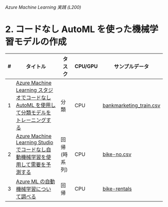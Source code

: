 ###### Azure Machine Learning 実践 (L200)

# 2. コードなし AutoML を使った機械学習モデルの作成

| # | タイトル | タスク | CPU/GPU | サンプルデータ |
| ---:| --- | --- | --- | --- |
| 1 | [Azure Machine Learning スタジオでコードなし AutoML を使用して分類モデルをトレーニングする](1_AzureMachineLearningスタジオでコードなしAutoMLを使用して分類モデルをトレーニングする.md) | 分類 | CPU | [bankmarketing_train.csv](https://automlsamplenotebookdata.blob.core.windows.net/automl-sample-notebook-data/bankmarketing_train.csv) | https://learn.microsoft.com/ja-jp/azure/machine-learning/tutorial-first-experiment-automated-ml |
| 2 | [Azure Machine Learning Studio でコードなし自動機械学習を使用して需要を予測する](2_AzureMachineLearningStudioでコードなし自動機械学習を使用して需要を予測する.md) | 回帰(時系列) | CPU | [bike-no.csv](https://github.com/Azure/azureml-examples/blob/main/v1/python-sdk/tutorials/automl-with-azureml/forecasting-bike-share/bike-no.csv) | https://learn.microsoft.com/ja-jp/azure/machine-learning/tutorial-automated-ml-forecast |
| 3 | [Azure ML の自動機械学習について調べる](3_AzureMLの自動機械学習について調べる.md) | 回帰 | CPU | [bike-rentals](https://aka.ms/bike-rentals?azure-portal=true) | <li>日本語: https://github.com/MicrosoftLearning/AI-900-AIFundamentals.ja-JP/blob/main/instructions/02-module-02.md<li>English: https://microsoftlearning.github.io/AI-900-AIFundamentals/instructions/02-module-02.html |
